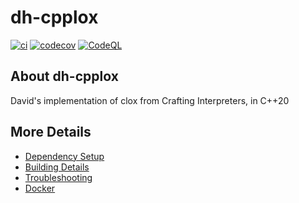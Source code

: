 # dh-cpplox

[![ci](https://github.com/dholmes215/dh-cpplox/actions/workflows/ci.yml/badge.svg)](https://github.com/dholmes215/dh-cpplox/actions/workflows/ci.yml)
[![codecov](https://codecov.io/gh/dholmes215/dh-cpplox/branch/main/graph/badge.svg)](https://codecov.io/gh/dholmes215/dh-cpplox)
[![CodeQL](https://github.com/dholmes215/dh-cpplox/actions/workflows/codeql-analysis.yml/badge.svg)](https://github.com/dholmes215/dh-cpplox/actions/workflows/codeql-analysis.yml)

## About dh-cpplox
 David's implementation of clox from Crafting Interpreters, in C++20 


## More Details

 * [Dependency Setup](README_dependencies.md)
 * [Building Details](README_building.md)
 * [Troubleshooting](README_troubleshooting.md)
 * [Docker](README_docker.md)
